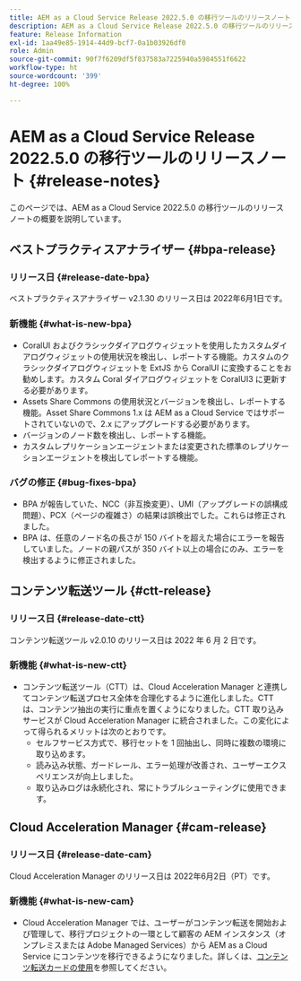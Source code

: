 ```yaml
---
title: AEM as a Cloud Service Release 2022.5.0 の移行ツールのリリースノート
description: AEM as a Cloud Service Release 2022.5.0 の移行ツールのリリースノート
feature: Release Information
exl-id: 1aa49e85-1914-44d9-bcf7-0a1b03926df0
role: Admin
source-git-commit: 90f7f6209df5f837583a7225940a5984551f6622
workflow-type: ht
source-wordcount: '399'
ht-degree: 100%

---
```


# AEM as a Cloud Service Release 2022.5.0 の移行ツールのリリースノート {#release-notes}

このページでは、AEM as a Cloud Service 2022.5.0 の移行ツールのリリースノートの概要を説明しています。

## ベストプラクティスアナライザー {#bpa-release}

### リリース日 {#release-date-bpa}

ベストプラクティスアナライザー v2.1.30 のリリース日は 2022年6月1日です。

### 新機能 {#what-is-new-bpa}

* CoralUI およびクラシックダイアログウィジェットを使用したカスタムダイアログウィジェットの使用状況を検出し、レポートする機能。カスタムのクラシックダイアログウィジェットを ExtJS から CoralUI に変換することをお勧めします。カスタム Coral ダイアログウィジェットを CoralUI3 に更新する必要があります。
* Assets Share Commons の使用状況とバージョンを検出し、レポートする機能。Asset Share Commons 1.x は AEM as a Cloud Service ではサポートされていないので、2.x にアップグレードする必要があります。
* バージョンのノード数を検出し、レポートする機能。
* カスタムレプリケーションエージェントまたは変更された標準のレプリケーションエージェントを検出してレポートする機能。

### バグの修正 {#bug-fixes-bpa}

* BPA が報告していた、NCC（非互換変更）、UMI（アップグレードの誤構成問題）、PCX（ページの複雑さ）の結果は誤検出でした。これらは修正されました。
* BPA は、任意のノード名の長さが 150 バイトを超えた場合にエラーを報告していました。ノードの親パスが 350 バイト以上の場合にのみ、エラーを検出するように修正されました。

## コンテンツ転送ツール {#ctt-release}

### リリース日 {#release-date-ctt}

コンテンツ転送ツール v2.0.10 のリリース日は 2022 年 6 月 2 日です。

### 新機能 {#what-is-new-ctt}

* コンテンツ転送ツール（CTT）は、Cloud Acceleration Manager と連携してコンテンツ転送プロセス全体を合理化するように進化しました。CTT は、コンテンツ抽出の実行に重点を置くようになりました。CTT 取り込みサービスが Cloud Acceleration Manager に統合されました。この変化によって得られるメリットは次のとおりです。
   * セルフサービス方式で、移行セットを 1 回抽出し、同時に複数の環境に取り込めます。
   * 読み込み状態、ガードレール、エラー処理が改善され、ユーザーエクスペリエンスが向上しました。
   * 取り込みログは永続化され、常にトラブルシューティングに使用できます。

## Cloud Acceleration Manager {#cam-release}

### リリース日 {#release-date-cam}

Cloud Acceleration Manager のリリース日は 2022年6月2日（PT）です。

### 新機能 {#what-is-new-cam}

* Cloud Acceleration Manager では、ユーザーがコンテンツ転送を開始および管理して、移行プロジェクトの一環として顧客の AEM インスタンス（オンプレミスまたは Adobe Managed Services）から AEM as a Cloud Service にコンテンツを移行できるようになりました。詳しくは、[コンテンツ転送カードの使用](https://experienceleague.adobe.com/docs/experience-manager-cloud-service/content/migration-journey/cloud-acceleration-manager/using-cam/cam-implementation-phase.html?lang=ja#content-transfer)を参照してください。
